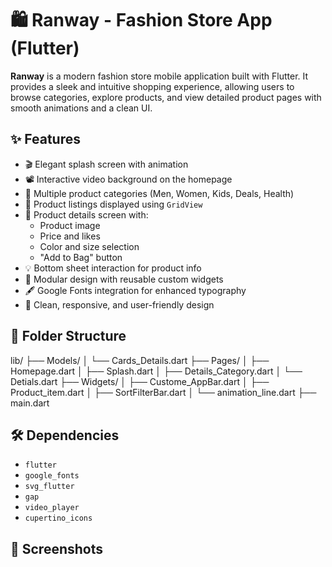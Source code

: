 # 🛍️ Ranway - Fashion Store App (Flutter)

**Ranway** is a modern fashion store mobile application built with Flutter. It provides a sleek and intuitive shopping experience, allowing users to browse categories, explore products, and view detailed product pages with smooth animations and a clean UI.

## ✨ Features

- 🎬 Elegant splash screen with animation
- 📽️ Interactive video background on the homepage
- 👗 Multiple product categories (Men, Women, Kids, Deals, Health)
- 🛒 Product listings displayed using `GridView`
- 🧾 Product details screen with:
  - Product image
  - Price and likes
  - Color and size selection
  - "Add to Bag" button
- 💡 Bottom sheet interaction for product info
- 🧩 Modular design with reusable custom widgets
- 🖋️ Google Fonts integration for enhanced typography
- 🎨 Clean, responsive, and user-friendly design

## 📂 Folder Structure
lib/
├── Models/
│ └── Cards_Details.dart
├── Pages/
│ ├── Homepage.dart
│ ├── Splash.dart
│ ├── Details_Category.dart
│ └── Detials.dart
├── Widgets/
│ ├── Custome_AppBar.dart
│ ├── Product_item.dart
│ ├── SortFilterBar.dart
│ └── animation_line.dart
├── main.dart


## 🛠️ Dependencies

- `flutter`
- `google_fonts`
- `svg_flutter`
- `gap`
- `video_player`
- `cupertino_icons`

## 📸 Screenshots






